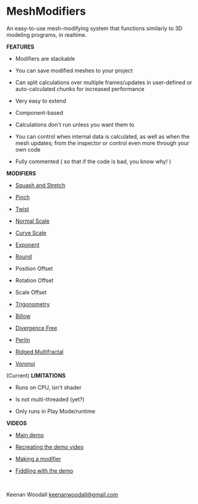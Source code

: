 # MeshModifiers
An easy-to-use mesh-modifying system that functions similarly to 3D modeling programs, in realtime.

**FEATURES**

- Modifiers are stackable

- You can save modified meshes to your project

- Can split calculations over multiple frames/updates in user-defined or auto-calculated chunks for increased performance

- Very easy to extend

- Component-based

- Calculations don't run unless you want them to

- You can control when internal data is calculated, as well as when the mesh updates; from the inspector or control even more through your own code

- Fully commented ( so that if the code is bad, you know why! )


**MODIFIERS**

- [Squash and Stretch](http://imgur.com/a/X2Eso)

- [Pinch](http://imgur.com/a/zHytW)

- [Twist](http://imgur.com/a/QvRhC)

- [Normal Scale](http://imgur.com/a/V5fSm)

- [Curve Scale](http://imgur.com/a/CSTGG)

- [Exponent](http://imgur.com/a/ecKq4)

- [Round](http://imgur.com/a/WXG5P)

- Position Offset

- Rotation Offset

- Scale Offset

- [Trigonometry](http://imgur.com/a/2wnVd)

- [Billow](http://imgur.com/a/NC8Ry)

- [Divergence Free](http://imgur.com/cTIFvz8)

- [Perlin](http://imgur.com/a/LAd72)

- [Ridged Multifractal](http://imgur.com/a/39UpN)

- [Voronoi](http://imgur.com/a/l2TpN)

(Current) **LIMITATIONS**

- Runs on CPU, isn't shader

- Is not multi-threaded (yet?)

- Only runs in Play Mode/runtime

**VIDEOS**

- [Main demo](https://www.youtube.com/watch?v=nvfCAdSuWH0)

- [Recreating the demo video](https://youtu.be/yx8oMHsCUe0)

- [Making a modifier](https://youtu.be/gw-HJV3Wvek)

- [Fiddling with the demo](https://youtu.be/0iJNBN0Kuhw)

&nbsp;

Keenan Woodall
keenanwoodall@gmail.com

